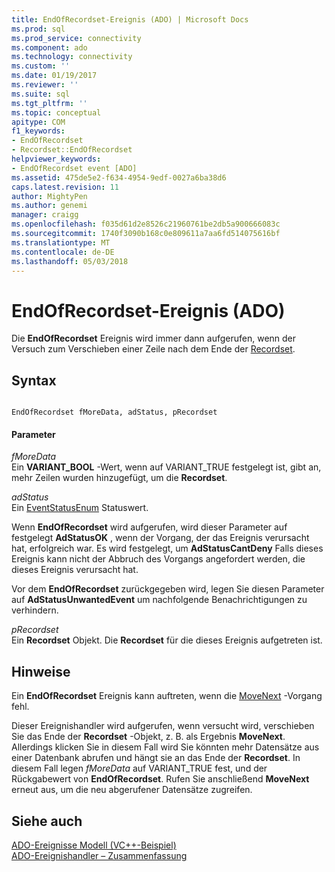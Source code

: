 ```yaml
---
title: EndOfRecordset-Ereignis (ADO) | Microsoft Docs
ms.prod: sql
ms.prod_service: connectivity
ms.component: ado
ms.technology: connectivity
ms.custom: ''
ms.date: 01/19/2017
ms.reviewer: ''
ms.suite: sql
ms.tgt_pltfrm: ''
ms.topic: conceptual
apitype: COM
f1_keywords:
- EndOfRecordset
- Recordset::EndOfRecordset
helpviewer_keywords:
- EndOfRecordset event [ADO]
ms.assetid: 475de5e2-f634-4954-9edf-0027a6ba38d6
caps.latest.revision: 11
author: MightyPen
ms.author: genemi
manager: craigg
ms.openlocfilehash: f035d61d2e8526c21960761be2db5a900666083c
ms.sourcegitcommit: 1740f3090b168c0e809611a7aa6fd514075616bf
ms.translationtype: MT
ms.contentlocale: de-DE
ms.lasthandoff: 05/03/2018
---
```

# <a name="endofrecordset-event-ado"></a>EndOfRecordset-Ereignis (ADO)
Die **EndOfRecordset** Ereignis wird immer dann aufgerufen, wenn der Versuch zum Verschieben einer Zeile nach dem Ende der [Recordset](../../../ado/reference/ado-api/recordset-object-ado.md).  
  
## <a name="syntax"></a>Syntax  
  
```  
  
EndOfRecordset fMoreData, adStatus, pRecordset  
```  
  
#### <a name="parameters"></a>Parameter  
 *fMoreData*  
 Ein **VARIANT_BOOL** -Wert, wenn auf VARIANT_TRUE festgelegt ist, gibt an, mehr Zeilen wurden hinzugefügt, um die **Recordset**.  
  
 *adStatus*  
 Ein [EventStatusEnum](../../../ado/reference/ado-api/eventstatusenum.md) Statuswert.  
  
 Wenn **EndOfRecordset** wird aufgerufen, wird dieser Parameter auf festgelegt **AdStatusOK** , wenn der Vorgang, der das Ereignis verursacht hat, erfolgreich war. Es wird festgelegt, um **AdStatusCantDeny** Falls dieses Ereignis kann nicht der Abbruch des Vorgangs angefordert werden, die dieses Ereignis verursacht hat.  
  
 Vor dem **EndOfRecordset** zurückgegeben wird, legen Sie diesen Parameter auf **AdStatusUnwantedEvent** um nachfolgende Benachrichtigungen zu verhindern.  
  
 *pRecordset*  
 Ein **Recordset** Objekt. Die **Recordset** für die dieses Ereignis aufgetreten ist.  
  
## <a name="remarks"></a>Hinweise  
 Ein **EndOfRecordset** Ereignis kann auftreten, wenn die [MoveNext](../../../ado/reference/ado-api/movefirst-movelast-movenext-and-moveprevious-methods-ado.md) -Vorgang fehl.  
  
 Dieser Ereignishandler wird aufgerufen, wenn versucht wird, verschieben Sie das Ende der **Recordset** -Objekt, z. B. als Ergebnis **MoveNext**. Allerdings klicken Sie in diesem Fall wird Sie könnten mehr Datensätze aus einer Datenbank abrufen und hängt sie an das Ende der **Recordset**. In diesem Fall legen *fMoreData* auf VARIANT_TRUE fest, und der Rückgabewert von **EndOfRecordset**. Rufen Sie anschließend **MoveNext** erneut aus, um die neu abgerufener Datensätze zugreifen.  
  
## <a name="see-also"></a>Siehe auch  
 [ADO-Ereignisse Modell (VC++-Beispiel)](../../../ado/reference/ado-api/ado-events-model-example-vc.md)   
 [ADO-Ereignishandler – Zusammenfassung](../../../ado/guide/data/ado-event-handler-summary.md)
